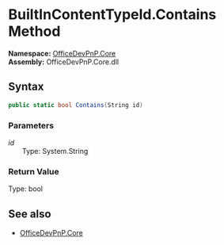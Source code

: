 # BuiltInContentTypeId.Contains Method  
  

**Namespace:** [OfficeDevPnP.Core](OfficeDevPnP.Core.md)  
**Assembly:** OfficeDevPnP.Core.dll  
## Syntax
```C#
public static bool Contains(String id)
```
### Parameters
*id*  
&emsp;&emsp;Type: System.String  
### Return Value
Type: bool  

## See also
- [OfficeDevPnP.Core](OfficeDevPnP.Core.md)
